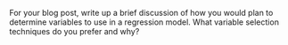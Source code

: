 For your blog post, write up a brief discussion of how you would plan to determine variables to use in a regression model.  What variable selection techniques do you prefer and why?
